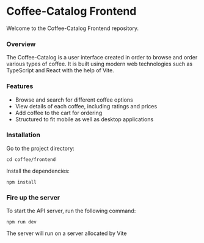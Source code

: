 # Coffee-Catalog Frontend

Welcome to the Coffee-Catalog Frontend repository.


### **Overview**

The Coffee-Catalog is a user interface created in order to browse and order various types of coffee. It is built using modern web technologies such as TypeScript and React with the help of Vite.


### **Features**

- Browse and search for different coffee options
- View details of each coffee, including ratings and prices
- Add coffee to the cart for ordering
- Structured to fit mobile as well as desktop applications

### **Installation**

Go to the project directory:

    cd coffee/frontend

Install the dependencies:


    npm install


### **Fire up the server**

To start the API server, run the following command:

    npm run dev

The server will run on a server allocated by Vite